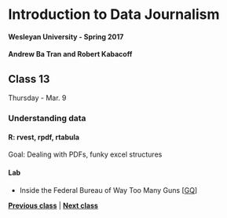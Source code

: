 # Introduction to Data Journalism
  
#### Wesleyan University - Spring 2017
  
**Andrew Ba Tran and Robert Kabacoff**
  
## Class 13
Thursday - Mar. 9
                             
### Understanding data
                             
#### R: rvest, rpdf, rtabula
                             
Goal: Dealing with PDFs, funky excel structures
                             
#### Lab

    
* Inside the Federal Bureau of Way Too Many Guns [[GQ](http://www.gq.com/story/inside-federal-bureau-of-way-too-many-guns)]

                   
**[Previous class](class12.md)** | **[Next class](class14.md)**

